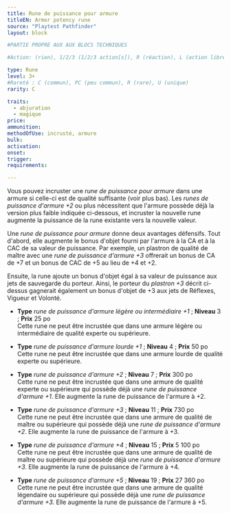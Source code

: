 ```yaml
---
title: Rune de puissance pour armure
titleEN: Armor potency rune
source: "Playtest Pathfinder"
layout: block

#PARTIE PROPRE AUX AUX BLOCS TECHNIQUES

#Action: (rien), 1/2/3 (1/2/3 action[s]), R (réaction), L (action libre)

type: Rune
level: 3+
#Rareté : C (commun), PC (peu commun), R (rare), U (unique)
rarity: C

traits:
  - abjuration
  - magique
price: 
ammunition:
methodOfUse: incrusté, armure
bulk:
activation:
onset:
trigger:
requirements:

---
```


Vous pouvez incruster une *rune de puissance pour armure* dans une armure si celle-ci est de qualité suffisante (voir plus bas). Les *runes de puissance d'armure +2* ou plus nécessitent que l'armure possède déjà la version plus faible indiquée ci-dessous, et incruster la nouvelle rune augmente la puissance de la rune existante vers la nouvelle valeur.

Une *rune de puissance pour armure* donne deux avantages défensifs. Tout d'abord, elle augmente le bonus d'objet fourni par l'armure à la CA et à la CAC de sa valeur de puissance. Par exemple, un plastron de qualité de maître avec une *rune de puissance d'armure +3* offrerait un bonus de CA de +7 et un bonus de CAC de +5 au lieu de +4 et +2.

Ensuite, la rune ajoute un bonus d'objet égal à sa valeur de puissance aux jets de sauvegarde du porteur. Ainsi, le porteur du *plastron +3* décrit ci-dessus gagnerait également un bonus d'objet de +3 aux jets de Réflexes, Vigueur et Volonté.

* **Type** *rune de puissance d'armure légère ou intermédiaire +1* ; **Niveau** 3 ; **Prix** 25 po  
Cette rune ne peut être incrustée que dans une armure légère ou intermédiaire de qualité experte ou supérieure.

* **Type** *rune de puissance d'armure lourde +1* ; **Niveau** 4 ; **Prix** 50 po  
Cette rune ne peut être incrustée que dans une armure lourde de qualité experte ou supérieure.

* **Type** *rune de puissance d'armure +2* ; **Niveau** 7 ; **Prix** 300 po  
Cette rune ne peut être incrustée que dans une armure de qualité experte ou supérieure qui possède déjà une *rune de puissance d'armure +1*. Elle augmente la rune de puissance de l'armure à +2.

* **Type** *rune de puissance d'armure +3* ; **Niveau** 11 ; **Prix** 730 po  
Cette rune ne peut être incrustée que dans une armure de qualité de maître ou supérieure qui possède déjà une *rune de puissance d'armure +2*. Elle augmente la rune de puissance de l'armure à +3.

* **Type** *rune de puissance d'armure +4* ; **Niveau** 15 ; **Prix** 5 100 po  
Cette rune ne peut être incrustée que dans une armure de qualité de maître ou supérieure qui possède déjà une *rune de puissance d'armure +3*. Elle augmente la rune de puissance de l'armure à +4.

* **Type** *rune de puissance d'armure +5* ; **Niveau** 19 ; **Prix** 27 360 po  
Cette rune ne peut être incrustée que dans une armure de qualité légendaire ou supérieure qui possède déjà une *rune de puissance d'armure +3*. Elle augmente la rune de puissance de l'armure à +5.